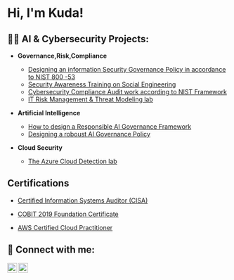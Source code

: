 <h1>Hi, I'm Kuda! <br/>

<h2>👨‍💻 AI & Cybersecurity Projects:</h2>

- <b> Governance,Risk,Compliance </b>
  - [Designing an information Security Governance Policy in accordance to NIST 800 -53](https://github.com/Kudachimera/Information-Security-Policy-Design)
   - [ Security Awareness Training on Social Engineering ](https://github.com/Kudachimera/Security-awareness-training-on-Social-Engineering)
  - [ Cybersecurity Compliance Audit work according to NIST Framework ](https://github.com/Kudachimera/Cybersecurity-Compliance-Audit-work-based-on-NIST-Framework)
  - [ IT Risk Management & Threat Modeling lab](https://github.com/Kudachimera/Risk-management-lab)
  
 - <b>Artificial Intelligence </b>
    - [How to design a Responsible AI Governance Framework](https://github.com/Kudachimera/Vulnerability-Management)
    - [Designing a roboust AI Governance Policy](https://github.com/Kudachimera/Designing-a-robust-AI-Governance-Policy)
  
- <b>Cloud Security </b>
  - [The Azure Cloud Detection lab](https://github.com/Kudachimera/Azure-Cloud-Detection-lab)
  
<h2> Certifications </h2>

- [Certified Information Systems Auditor (CISA)](https://www.credly.com/badges/8ee36167-d1c1-4685-b866-fe523f6d5166?source=linked_in_profile)

- [COBIT 2019 Foundation Certificate](https://www.credly.com/badges/ae3c7eb3-ab24-4419-a35f-fdb69bfdee54/linked_in_profile)

- [AWS Certified Cloud Practitioner ](https://www.credly.com/badges/0c85259c-8d1f-42bb-bc78-9a3a84912f75/linked_in_profile)

<h2> 🤳 Connect with me:</h2>


[<img align="left" alt="JoshMadakor | Twitter" width="22px" src="https://cdn.jsdelivr.net/npm/simple-icons@v3/icons/twitter.svg" />][twitter]
[<img align="left" alt="JoshMadakor | LinkedIn" width="22px" src="https://cdn.jsdelivr.net/npm/simple-icons@v3/icons/linkedin.svg" />][linkedin]


[twitter]: https://twitter.com/kudachimera

[linkedin]: https://linkedin.com/in/Kudakwashechimera

<!--
**joshmadakor1/joshmadakor1** is a ✨ _special_ ✨ repository because its `README.md` (this file) appears on your GitHub profile.

Here are some ideas to get you started:

- 🔭 I’m currently working on ...
- 🌱 I’m currently learning ...
- 👯 I’m looking to collaborate on ...
- 🤔 I’m looking for help with ...
- 💬 Ask me about ...
- 📫 How to reach me: ...
- 😄 Pronouns: ...
- ⚡ Fun fact: ...
-->
